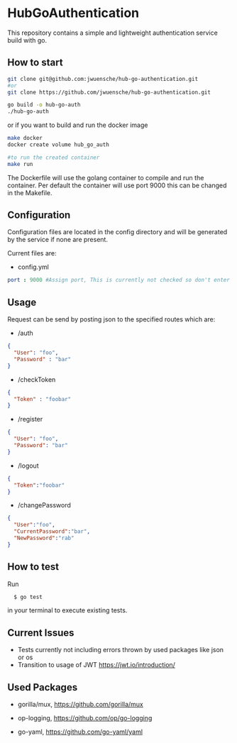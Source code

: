 # HubGoAuthentication
This repository contains a simple and lightweight authentication service build with go.

## How to start
```bash
git clone git@github.com:jwuensche/hub-go-authentication.git
#or
git clone https://github.com/jwuensche/hub-go-authentication.git

go build -o hub-go-auth
./hub-go-auth
```

or if you want to build and run the docker image
```bash
make docker
docker create volume hub_go_auth

#to run the created container
make run
```

The Dockerfile will use the golang container to compile and run the container.
Per default the container will use port 9000 this can be changed in the
Makefile.

## Configuration
Configuration files are located in the config directory and will be generated
by the service if none are present.

Current files are:
- config.yml
```yml
port : 9000 #Assign port, This is currently not checked so don't enter any invalid ports.
```

## Usage
Request can be send by posting json to the specified routes which are:
- /auth
```json
{
  "User": "foo",
  "Password" : "bar"
}
```
- /checkToken
```json
{
  "Token" : "foobar"
}
```
- /register
```json
{
  "User": "foo",
  "Password": "bar"
}
```
- /logout
```json
{
  "Token":"foobar"
}
```
- /changePassword
```json
{
  "User":"foo",
  "CurrentPassword":"bar",
  "NewPassword":"rab"
}
```

## How to test
Run
```bash
  $ go test
```
in your terminal to execute existing tests.

## Current Issues
- Tests currently not including errors thrown by used packages like json or os
- Transition to usage of JWT https://jwt.io/introduction/

## Used Packages

- gorilla/mux,
https://github.com/gorilla/mux

- op-logging,
https://github.com/op/go-logging

- go-yaml,
https://github.com/go-yaml/yaml
